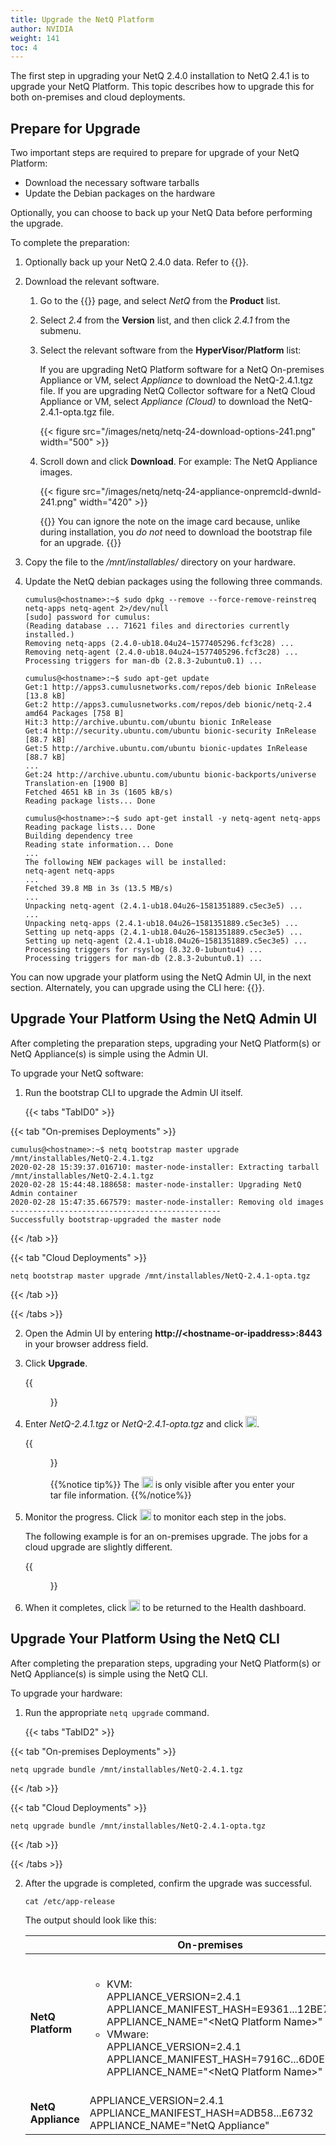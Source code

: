 ```yaml
---
title: Upgrade the NetQ Platform
author: NVIDIA
weight: 141
toc: 4
---
```

The first step in upgrading your NetQ 2.4.0 installation to NetQ 2.4.1 is to upgrade your NetQ Platform. This topic describes how to upgrade this for both on-premises and cloud deployments.

## Prepare for Upgrade

Two important steps are required to prepare for upgrade of your NetQ Platform:

- Download the necessary software tarballs
- Update the Debian packages on the hardware

Optionally, you can choose to back up your NetQ Data before performing the upgrade.

To complete the preparation:

1. Optionally back up your NetQ 2.4.0 data. Refer to {{<link title="Back Up Your NetQ Data">}}.

2. Download the relevant software.

    1. Go to the {{<exlink url="https://support.mellanox.com/s/" text="MyMellanox downloads page">}} page, and select *NetQ* from the **Product** list.

    2. Select *2.4* from the **Version** list, and then click
        *2.4.1* from the submenu.

    3. Select the relevant software from the **HyperVisor/Platform** list:

        If you are upgrading NetQ Platform software for a NetQ On-premises Appliance or VM, select *Appliance*  to download the NetQ-2.4.1.tgz file. If you are upgrading NetQ Collector software for a NetQ Cloud Appliance or VM, select *Appliance (Cloud)* to download the NetQ-2.4.1-opta.tgz file.

        {{< figure src="/images/netq/netq-24-download-options-241.png" width="500" >}}

    4. Scroll down and click **Download**. For example: The NetQ Appliance images.

        {{< figure src="/images/netq/netq-24-appliance-onpremcld-dwnld-241.png" width="420" >}}

        {{<notice note>}}
You can ignore the note on the image card because, unlike during installation, you <em>do not</em> need to download the bootstrap file for an upgrade.
        {{</notice>}}

3. Copy the file to the */mnt/installables/* directory on your hardware.

4. Update the NetQ debian packages using the following three commands.

    ```
    cumulus@<hostname>:~$ sudo dpkg --remove --force-remove-reinstreq netq-apps netq-agent 2>/dev/null
    [sudo] password for cumulus:
    (Reading database ... 71621 files and directories currently installed.)
    Removing netq-apps (2.4.0-ub18.04u24~1577405296.fcf3c28) ...
    Removing netq-agent (2.4.0-ub18.04u24~1577405296.fcf3c28) ...
    Processing triggers for man-db (2.8.3-2ubuntu0.1) ...
    ```

    ```
    cumulus@<hostname>:~$ sudo apt-get update
    Get:1 http://apps3.cumulusnetworks.com/repos/deb bionic InRelease [13.8 kB]
    Get:2 http://apps3.cumulusnetworks.com/repos/deb bionic/netq-2.4 amd64 Packages [758 B]
    Hit:3 http://archive.ubuntu.com/ubuntu bionic InRelease
    Get:4 http://security.ubuntu.com/ubuntu bionic-security InRelease [88.7 kB]
    Get:5 http://archive.ubuntu.com/ubuntu bionic-updates InRelease [88.7 kB]
    ...
    Get:24 http://archive.ubuntu.com/ubuntu bionic-backports/universe Translation-en [1900 B]
    Fetched 4651 kB in 3s (1605 kB/s)
    Reading package lists... Done
    ```

    ```
    cumulus@<hostname>:~$ sudo apt-get install -y netq-agent netq-apps
    Reading package lists... Done
    Building dependency tree
    Reading state information... Done
    ...
    The following NEW packages will be installed:
    netq-agent netq-apps
    ...
    Fetched 39.8 MB in 3s (13.5 MB/s)
    ...
    Unpacking netq-agent (2.4.1-ub18.04u26~1581351889.c5ec3e5) ...
    ...
    Unpacking netq-apps (2.4.1-ub18.04u26~1581351889.c5ec3e5) ...
    Setting up netq-apps (2.4.1-ub18.04u26~1581351889.c5ec3e5) ...
    Setting up netq-agent (2.4.1-ub18.04u26~1581351889.c5ec3e5) ...
    Processing triggers for rsyslog (8.32.0-1ubuntu4) ...
    Processing triggers for man-db (2.8.3-2ubuntu0.1) ...
    ```

You can now upgrade your platform using the NetQ Admin UI, in the next section. Alternately, you can upgrade using the CLI here: {{<link title="#Upgrade Your Platform Using the NetQ CLI">}}.

## Upgrade Your Platform Using the NetQ Admin UI

After completing the preparation steps, upgrading your NetQ Platform(s) or NetQ Appliance(s) is simple using the Admin UI.

To upgrade your NetQ software:

1. Run the bootstrap CLI to upgrade the Admin UI itself.

    {{< tabs "TabID0" >}}

{{< tab "On-premises Deployments" >}}

```
cumulus@<hostname>:~$ netq bootstrap master upgrade /mnt/installables/NetQ-2.4.1.tgz
2020-02-28 15:39:37.016710: master-node-installer: Extracting tarball /mnt/installables/NetQ-2.4.1.tgz
2020-02-28 15:44:48.188658: master-node-installer: Upgrading NetQ Admin container
2020-02-28 15:47:35.667579: master-node-installer: Removing old images
-----------------------------------------------
Successfully bootstrap-upgraded the master node
```

{{< /tab >}}

{{< tab "Cloud Deployments" >}}

```
netq bootstrap master upgrade /mnt/installables/NetQ-2.4.1-opta.tgz
```
{{< /tab >}}

{{< /tabs >}}

2. Open the Admin UI by entering **http://\<hostname-or-ipaddress\>:8443** in your browser address field.

3. Click **Upgrade**.

    {{<figure src="/images/netq/adminui-upgrade-begin-241.png" width="700">}}

4. Enter *NetQ-2.4.1.tgz* or *NetQ-2.4.1-opta.tgz* and click <img src="https://icons.cumulusnetworks.com/01-Interface-Essential/50-Navigate/navigation-right-circle-1_1.svg" height="18" width="18"/>.

    {{<figure src="/images/netq/adminui-upgrade-enter-tar-241.png" width="700">}}

    {{%notice tip%}}
The <img src="https://icons.cumulusnetworks.com/01-Interface-Essential/50-Navigate/navigation-right-circle-1_1.svg" height="18" width="18"/> is only visible after you enter your tar file information.
    {{%/notice%}}

5. Monitor the progress. Click <img src="https://icons.cumulusnetworks.com/52-Arrows-Diagrams/01-Arrows/arrow-circle-down.svg" height="18" width="18"/> to monitor each step in the jobs.

    The following example is for an on-premises upgrade. The jobs for a cloud upgrade are slightly different.

    {{<figure src="/images/netq/adminui-upgrade-progress-241.png" width="700">}}

5. When it completes, click <img src="https://icons.cumulusnetworks.com/01-Interface-Essential/50-Navigate/navigation-right-circle-1_1.svg" height="18" width="18"/> to be returned to the Health dashboard.

## Upgrade Your Platform Using the NetQ CLI

After completing the preparation steps, upgrading your NetQ Platform(s) or NetQ Appliance(s) is simple using the NetQ CLI.

To upgrade your hardware:

1. Run the appropriate `netq upgrade` command.

    {{< tabs "TabID2" >}}

{{< tab "On-premises Deployments" >}}

```
netq upgrade bundle /mnt/installables/NetQ-2.4.1.tgz
```

{{< /tab >}}

{{< tab "Cloud Deployments" >}}

```
netq upgrade bundle /mnt/installables/NetQ-2.4.1-opta.tgz
```

{{< /tab >}}

{{< /tabs >}}

2. After the upgrade is completed, confirm the upgrade was successful.

    ```
    cat /etc/app-release
    ```

    The output should look like this:

    |  | On-premises | Cloud |
    | ---- | ---- | ---- |
    | <strong>NetQ Platform</strong> | <ul><li>KVM:<br>APPLIANCE_VERSION=2.4.1<br>APPLIANCE_MANIFEST_HASH=E9361...12BE7<br>APPLIANCE_NAME="&lt;NetQ Platform Name&gt;"</li><li>VMware:<br>APPLIANCE_VERSION=2.4.1<br>APPLIANCE_MANIFEST_HASH=7916C...6D0EF<br>APPLIANCE_NAME="&lt;NetQ Platform Name&gt;"</li></ul> | <ul><li>KVM: <br> APPLIANCE_VERSION=2.4.1<br>APPLIANCE_MANIFEST_HASH=383E9...F4371<br>APPLIANCE_NAME="&lt;NetQ Cloud Platform Name&gt;"</li><li>VMware: <br> APPLIANCE_VERSION=2.4.1<br>APPLIANCE_MANIFEST_HASH=E6176...A3EA1<br>APPLIANCE_NAME="&lt;NetQ Cloud Platform Name&gt;"</li></ul> |
    | <strong>NetQ Appliance</strong> | APPLIANCE_VERSION=2.4.1<br>APPLIANCE_MANIFEST_HASH=ADB58...E6732<br>APPLIANCE_NAME="NetQ Appliance" | APPLIANCE_VERSION=2.4.1<br>APPLIANCE_MANIFEST_HASH=4F50D...57FE1<br>APPLIANCE_NAME="NetQ Cloud Appliance" |

